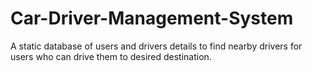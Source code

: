 # Car-Driver-Management-System
A static database of users and drivers details to find nearby drivers for users who can drive
them to desired destination. 
